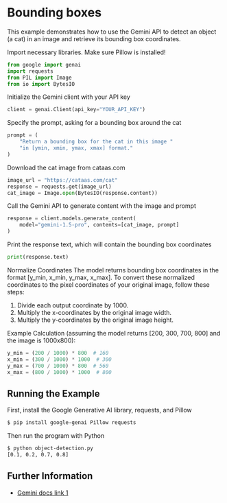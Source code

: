 # Bounding boxes

This example demonstrates how to use the Gemini API to detect an object (a cat) in an image and retrieve its bounding box coordinates.

Import necessary libraries. Make sure Pillow is installed!

```python
from google import genai
import requests
from PIL import Image
from io import BytesIO
```

Initialize the Gemini client with your API key

```python
client = genai.Client(api_key="YOUR_API_KEY")
```

Specify the prompt, asking for a bounding box around the cat

```python
prompt = (
    "Return a bounding box for the cat in this image "
    "in [ymin, xmin, ymax, xmax] format."
)
```

Download the cat image from cataas.com

```python
image_url = "https://cataas.com/cat"
response = requests.get(image_url)
cat_image = Image.open(BytesIO(response.content))
```

Call the Gemini API to generate content with the image and prompt

```python
response = client.models.generate_content(
    model="gemini-1.5-pro", contents=[cat_image, prompt]
)
```

Print the response text, which will contain the bounding box coordinates

```python
print(response.text)
```

Normalize Coordinates
The model returns bounding box coordinates in the format [y_min, x_min, y_max, x_max].
To convert these normalized coordinates to the pixel coordinates of your original image, follow these steps:
1. Divide each output coordinate by 1000.
2. Multiply the x-coordinates by the original image width.
3. Multiply the y-coordinates by the original image height.

Example Calculation (assuming the model returns [200, 300, 700, 800] and the image is 1000x800):

```python
y_min = (200 / 1000) * 800  # 160
x_min = (300 / 1000) * 1000  # 300
y_max = (700 / 1000) * 800  # 560
x_max = (800 / 1000) * 1000  # 800
```



## Running the Example

First, install the Google Generative AI library, requests, and Pillow

```sh
$ pip install google-genai Pillow requests

```

Then run the program with Python

```sh
$ python object-detection.py
[0.1, 0.2, 0.7, 0.8]
```



## Further Information

- [Gemini docs link 1](https://ai.google.dev/gemini-api/docs/vision?lang=python#bbox)
